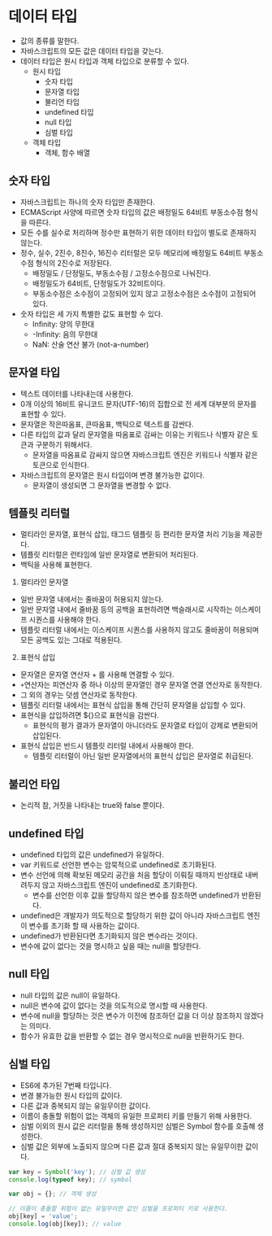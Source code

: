 # 데이터 타입

- 값의 종류를 말한다.
- 자바스크립트의 모든 값은 데이터 타입을 갖는다.
- 데이터 타입은 원시 타입과 객체 타입으로 분류할 수 있다.
  - 원시 타입
    - 숫자 타입
    - 문자열 타입
    - 불리언 타입
    - undefined 타입
    - null 타입
    - 심벌 타입
  - 객체 타입
    - 객체, 함수 배열

## 숫자 타입

- 자바스크립트는 하나의 숫자 타입만 존재한다.
- ECMAScript 사양에 따르면 숫자 타입의 값은 배정밀도 64비트 부동소수점 형식을 따른다.
- 모든 수를 실수로 처리하며 정수만 표현하기 위한 데이터 타입이 별도로 존재하지 않는다.
- 정수, 실수, 2진수, 8진수, 16진수 리터럴은 모두 메모리에 배정밀도 64비트 부동소수점 형식의 2진수로 저장된다.
  - 배정밀도 / 단정밀도, 부동소수점 / 고정소수점으로 나눠진다.
  - 배정밀도가 64비트, 단정밀도가 32비트이다.
  - 부동소수점은 소수점이 고정되어 있지 않고 고정소수점은 소수점이 고정되어 있다.
- 숫자 타입은 세 가지 특별한 값도 표현할 수 있다.
  - Infinity: 양의 무한대
  - -Infinity: 음의 무한대
  - NaN: 산술 연산 불가 (not-a-number)

## 문자열 타입

- 텍스트 데이터를 나타내는데 사용한다.
- 0개 이상의 16비트 유니코드 문자(UTF-16)의 집합으로 전 세계 대부분의 문자를 표현할 수 있다.
- 문자열은 작은따옴표, 큰따옴표, 백틱으로 텍스트를 감싼다.
- 다른 타입의 값과 달리 문자열을 따옴표로 감싸는 이유는 키워드나 식별자 같은 토큰과 구분하기 위해서다.
  - 문자열을 따옴표로 감싸지 않으면 자바스크립트 엔진은 키워드나 식별자 같은 토큰으로 인식한다.
- 자바스크립트의 문자열은 원시 타입이며 변경 불가능한 값이다.
  - 문자열이 생성되면 그 문자열을 변경할 수 없다.

## 템플릿 리터럴

- 멀티라인 문자열, 표현식 삽입, 태그드 템플릿 등 편리한 문자열 처리 기능을 제공한다.
- 템플릿 리터럴은 런타임에 일반 문자열로 변환되어 처리된다.
- 백틱을 사용해 표현한다.

1. 멀티라인 문자열

- 일반 문자열 내에서는 줄바꿈이 허용되지 않는다.
- 일반 문자열 내에서 줄바꿈 등의 공백을 표현하려면 백슬래시로 시작하는 이스케이프 시퀀스를 사용해야 한다.
- 템플릿 리터럴 내에서는 이스케이프 시퀀스를 사용하지 않고도 줄바꿈이 허용되며 모든 공백도 있는 그대로 적용된다.

2. 표현식 삽입

- 문자열은 문자열 연산자 + 를 사용해 연결할 수 있다.
- `+`연산자는 피연산자 중 하나 이상의 문자열인 경우 문자열 연결 연산자로 동작한다.
- 그 외의 경우는 덧셈 연산자로 동작한다.
- 템플릿 리터럴 내에서는 표현식 삽입을 통해 간단히 문자열을 삽입할 수 있다.
- 표현식을 삽입하려면 ${}으로 표현식을 감싼다.
  - 표현식의 평가 결과가 문자열이 아니더라도 문자열로 타입이 강제로 변환되어 삽입된다.
- 표현식 삽입은 반드시 템플릿 리터럴 내에서 사용해야 한다.
  - 템플릿 리터럴이 아닌 일반 문자열에서의 표현식 삽입은 문자열로 취급된다.

## 불리언 타입

- 논리적 참, 거짓을 나타내는 true와 false 뿐이다.

## undefined 타입

- undefined 타입의 값은 undefined가 유일하다.
- var 키워드로 선언한 변수는 암묵적으로 undefined로 초기화된다.
- 변수 선언에 의해 확보된 메모리 공간을 처음 할당이 이뤄질 때까지 빈상태로 내버려두지 않고 자바스크립트 엔진이 undefined로 초기화한다.
  - 변수를 선언한 이후 값을 할당하지 않은 변수를 참조하면 undefined가 반환된다.
- undefined은 개발자가 의도적으로 할당하기 위한 값이 아니라 자바스크립트 엔진이 변수를 초기화 할 때 사용하는 값이다.
- undefined가 반환된다면 초기화되지 않은 변수라는 것이다.
- 변수에 값이 없다는 것을 명시하고 싶을 때는 null을 할당한다.

## null 타입

- null 타입의 값은 null이 유일하다.
- null은 변수에 값이 없다는 것을 의도적으로 명시할 때 사용한다.
- 변수에 null을 할당하는 것은 변수가 이전에 참조하던 값을 더 이상 참조하지 않겠다는 의미다.
- 함수가 유효한 값을 반환할 수 없는 경우 명시적으로 null을 반환하기도 한다.

## 심벌 타입

- ES6에 추가된 7번째 타입니다.
- 변경 불가능한 원시 타입의 값이다.
- 다른 값과 중복되지 않는 유일무이한 값이다.
- 이름이 충돌할 위험이 없는 객체의 유일한 프로퍼티 키를 만들기 위해 사용한다.
- 심벌 이외의 원시 값은 리터럴을 통해 생성하지만 심벌은 Symbol 함수를 호출해 생성한다.
- 심벌 값은 외부에 노출되지 않으며 다른 값과 절대 중복되지 않는 유일무이한 값이다.

```js
var key = Symbol('key'); // 심벌 값 생성
console.log(typeof key); // symbol

var obj = {}; // 객체 생성

// 이름이 충돌할 위험이 없는 유일무이한 값인 심벌을 프로퍼티 키로 사용한다.
obj[key] = 'value';
console.log(obj[key]); // value
```
